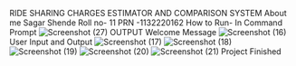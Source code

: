 RIDE SHARING CHARGES ESTIMATOR AND COMPARISON SYSTEM
About me
Sagar Shende
Roll no- 11
PRN -1132220162
How to Run- In Command Prompt
![Screenshot (27)](https://user-images.githubusercontent.com/114716929/203531938-7f403ac9-97f9-4d27-891e-0479f608222a.png)
OUTPUT
Welcome Message
![Screenshot (16)](https://user-images.githubusercontent.com/114716929/203532047-f215834d-e437-45c5-8c81-bf6fb2e6f563.png)
User Input and Output
![Screenshot (17)](https://user-images.githubusercontent.com/114716929/203532156-9f8a4874-4b4e-46d4-8ace-f35d7c30659a.png)
![Screenshot (18)](https://user-images.githubusercontent.com/114716929/203532202-bd5eb95e-99a1-4ad7-9fd8-d4e7215e88bb.png)
![Screenshot (19)](https://user-images.githubusercontent.com/114716929/203532234-5b3efecf-594f-403a-bc6e-793d8c7a4b1b.png)
![Screenshot (20)](https://user-images.githubusercontent.com/114716929/203532257-8e290ef8-4ae3-4db1-b43b-9876fec58082.png)
![Screenshot (21)](https://user-images.githubusercontent.com/114716929/203532284-780da5a1-9b21-4b3c-9bb5-58182abd5f0d.png)
Project Finished
